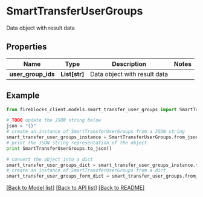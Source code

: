 # SmartTransferUserGroups

Data object with result data

## Properties

Name | Type | Description | Notes
------------ | ------------- | ------------- | -------------
**user_group_ids** | **List[str]** | Data object with result data | 

## Example

```python
from fireblocks_client.models.smart_transfer_user_groups import SmartTransferUserGroups

# TODO update the JSON string below
json = "{}"
# create an instance of SmartTransferUserGroups from a JSON string
smart_transfer_user_groups_instance = SmartTransferUserGroups.from_json(json)
# print the JSON string representation of the object
print SmartTransferUserGroups.to_json()

# convert the object into a dict
smart_transfer_user_groups_dict = smart_transfer_user_groups_instance.to_dict()
# create an instance of SmartTransferUserGroups from a dict
smart_transfer_user_groups_form_dict = smart_transfer_user_groups.from_dict(smart_transfer_user_groups_dict)
```
[[Back to Model list]](../README.md#documentation-for-models) [[Back to API list]](../README.md#documentation-for-api-endpoints) [[Back to README]](../README.md)


